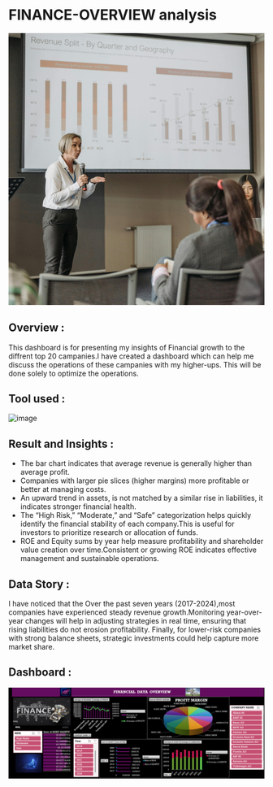 # FINANCE-OVERVIEW analysis

![Finance analysis (4)](photo_2.jpg)


## Overview : 
This dashboard is for presenting my insights of Financial growth to the diffrent top 20 campanies.I have created a dashboard which can help me discuss the operations of these campanies with my higher-ups. This will be done solely to optimize the operations.

## Tool used :
![image](https://github.com/user-attachments/assets/7f344ffe-a5d9-4dea-822d-e605d7b7544f)


## Result and Insights :
- The bar chart indicates that average revenue is generally higher than average profit.
- Companies with larger pie slices (higher margins) more profitable or better at managing costs.
- An upward trend in assets, is not matched by a similar rise in liabilities, it indicates stronger financial health.
- The “High Risk,” “Moderate,” and “Safe” categorization helps quickly identify the financial stability of each company.This is useful for investors to prioritize research or allocation of funds.
- ROE and Equity sums by year help measure profitability and shareholder value creation over time.Consistent or growing ROE  indicates effective management and sustainable operations.

## Data Story :
I have noticed that the Over the past seven years (2017-2024),most companies have experienced steady revenue growth.Monitoring year-over-year changes will help in adjusting strategies in real time, ensuring that rising liabilities do not erosion profitability. Finally, for lower-risk companies with strong balance sheets, strategic investments could help capture more market share.

## Dashboard :
![image](finance_data_my_pro_ss.png)
